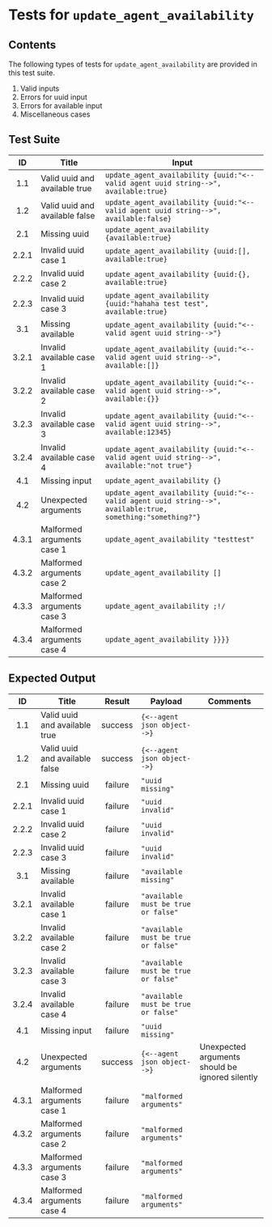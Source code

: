 # Tests for `update_agent_availability`

## Contents
The following types of tests for `update_agent_availability` are provided in this test suite.
  1. Valid inputs
  2. Errors for uuid input
  3. Errors for available input
  4. Miscellaneous cases

## Test Suite
| ID    | Title                                 | Input                                                                                                        |
| :---: | ------------------------------------- | ------------------------------------------------------------------------------------------------------------ |
| 1.1   | Valid uuid and available true         | `update_agent_availability {uuid:"<--valid agent uuid string-->", available:true}`                           |
| 1.2   | Valid uuid and available false        | `update_agent_availability {uuid:"<--valid agent uuid string-->", available:false}`                          |
| 2.1   | Missing uuid                          | `update_agent_availability {available:true}`                                                                 |
| 2.2.1 | Invalid uuid case 1                   | `update_agent_availability {uuid:[], available:true}`                                                        |
| 2.2.2 | Invalid uuid case 2                   | `update_agent_availability {uuid:{}, available:true}`                                                        |
| 2.2.3 | Invalid uuid case 3                   | `update_agent_availability {uuid:"hahaha test test", available:true}`                                        |
| 3.1   | Missing available                     | `update_agent_availability {uuid:"<--valid agent uuid string-->"}`                                           |
| 3.2.1 | Invalid available case 1              | `update_agent_availability {uuid:"<--valid agent uuid string-->", available:[]}`                             |
| 3.2.2 | Invalid available case 2              | `update_agent_availability {uuid:"<--valid agent uuid string-->", available:{}}`                             |
| 3.2.3 | Invalid available case 3              | `update_agent_availability {uuid:"<--valid agent uuid string-->", available:12345}`                          |
| 3.2.4 | Invalid available case 4              | `update_agent_availability {uuid:"<--valid agent uuid string-->", available:"not true"}`                     |
| 4.1   | Missing input                         | `update_agent_availability {}`                                                                               |
| 4.2   | Unexpected arguments                  | `update_agent_availability {uuid:"<--valid agent uuid string-->", available:true, something:"something?"}`   |
| 4.3.1 | Malformed arguments case 1            | `update_agent_availability "testtest"`                                                                       |
| 4.3.2 | Malformed arguments case 2            | `update_agent_availability []`                                                                               |
| 4.3.3 | Malformed arguments case 3            | `update_agent_availability ;!/`                                                                              |
| 4.3.4 | Malformed arguments case 4            | `update_agent_availability }}}}`                                                                             |

## Expected Output
| ID    | Title                                 | Result  | Payload                                          | Comments                                        |
| :---: | ------------------------------------- | :-----: | ------------------------------------------------ | ----------------------------------------------- |
| 1.1   | Valid uuid and available true         | success | `{<--agent json object-->}`                      |                                                 |
| 1.2   | Valid uuid and available false        | success | `{<--agent json object-->}`                      |                                                 |
| 2.1   | Missing uuid                          | failure | `"uuid missing"`                                 |                                                 |
| 2.2.1 | Invalid uuid case 1                   | failure | `"uuid invalid"`                                 |                                                 |
| 2.2.2 | Invalid uuid case 2                   | failure | `"uuid invalid"`                                 |                                                 |
| 2.2.3 | Invalid uuid case 3                   | failure | `"uuid invalid"`                                 |                                                 |
| 3.1   | Missing available                     | failure | `"available missing"`                            |                                                 |
| 3.2.1 | Invalid available case 1              | failure | `"available must be true or false"`              |                                                 |
| 3.2.2 | Invalid available case 2              | failure | `"available must be true or false"`              |                                                 |
| 3.2.3 | Invalid available case 3              | failure | `"available must be true or false"`              |                                                 |
| 3.2.4 | Invalid available case 4              | failure | `"available must be true or false"`              |                                                 |
| 4.1   | Missing input                         | failure | `"uuid missing"`                                 |                                                 |
| 4.2   | Unexpected arguments                  | success | `{<--agent json object-->}`                      | Unexpected arguments should be ignored silently |
| 4.3.1 | Malformed arguments case 1            | failure | `"malformed arguments"`                          |                                                 |
| 4.3.2 | Malformed arguments case 2            | failure | `"malformed arguments"`                          |                                                 |
| 4.3.3 | Malformed arguments case 3            | failure | `"malformed arguments"`                          |                                                 |
| 4.3.4 | Malformed arguments case 4            | failure | `"malformed arguments"`                          |                                                 |
